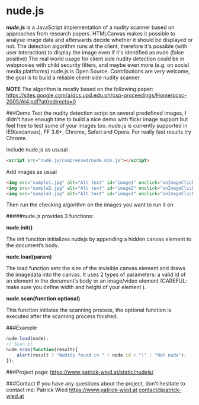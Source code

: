 # nude.js

***nude.js*** is a JavaScript implementation of a nudity scanner based on approaches from research papers. HTMLCanvas makes it possible to analyse image data and afterwards decide whether it should be displayed or not. The detection algorithm runs at the client, therefore it's possible (with user interaction) to display the image even if it's identified as nude (false positive)
The real world usage for client side nudity detection could be in webproxies with child security filters, and maybe even more (e.g. on social media plattforms)
nude.js is Open Source. Contributions are very welcome, the goal is to build a reliable client-side nudity scanner.

**NOTE** The algorithm is mostly based on the following paper:
https://sites.google.com/a/dcs.upd.edu.ph/csp-proceedings/Home/pcsc-2005/AI4.pdf?attredirects=0

###Demo
Test the nudity detection script on several predefined images, I didn't have enough time to build a nice demo with flickr image support but feel free to test some of your images too. nude.js is currently supported in IE9(excanvas), FF 3.6+, Chrome, Safari and Opera. For really fast results try Chrome.

Include nude.js as ususal
```HTML
<script src="nude.js/compressed/nude.min.js"></script>
```
Add images as usual
```HTML
<img src="sample1.jpg" alt="Alt text" id="image1" onclick="onImageClick('image1');" />
<img src="sample2.jpg" alt="Alt text" id="image2" onclick="onImageClick('image2');" />
<img src="sample3.jpg" alt="Alt text" id="image3" onclick="onImageClick('image3');" />
```
Then run the checking algorithm on the images you want to run it on

#####nude.js provides 3 functions:

**nude.init()**

The init function initializes nudejs by appending a hidden canvas element to the document’s body.

**nude.load(param)**

The load function sets the size of the invisible canvas element and draws the imagedata into the canvas.
It uses 2 types of parameters: a valid id of an element in the document’s body or an image/video element (CAREFUL: make sure you define width and height of your element ).

**nude.scan(function optional)**

This function initiates the scanning process, the optional function is executed after the scanning process finished.

###Example
```Javascript
nude.load(node);
// Scan it
nude.scan(function(result){ 
    alert(result ? "Nudity found in " + node.id + "!" : "Not nude");
});
```

###Project page:
https://www.patrick-wied.at/static/nudejs/

###Contact
If you have any questions about the project, don't hesitate to contact me:
Patrick Wied
https://www.patrick-wied.at
contact@patrick-wied.at
